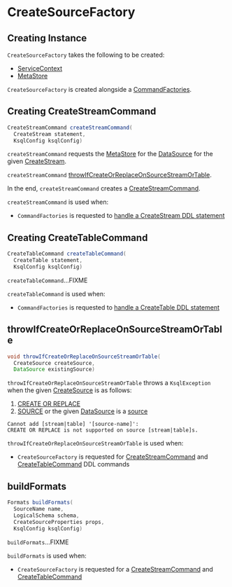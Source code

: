 # CreateSourceFactory

## Creating Instance

`CreateSourceFactory` takes the following to be created:

* <span id="serviceContext"> [ServiceContext](ServiceContext.md)
* <span id="metaStore"> [MetaStore](MetaStore.md)

`CreateSourceFactory` is created alongside a [CommandFactories](CommandFactories.md#createSourceFactory).

## <span id="createStreamCommand"> Creating CreateStreamCommand

```java
CreateStreamCommand createStreamCommand(
  CreateStream statement,
  KsqlConfig ksqlConfig)
```

`createStreamCommand` requests the [MetaStore](#metaStore) for the [DataSource](MetaStore.md#getSource) for the given [CreateStream](parser/CreateStream.md).

`createStreamCommand` [throwIfCreateOrReplaceOnSourceStreamOrTable](#throwIfCreateOrReplaceOnSourceStreamOrTable).

In the end, `createStreamCommand` creates a [CreateStreamCommand](CreateStreamCommand.md).

`createStreamCommand` is used when:

* `CommandFactories` is requested to [handle a CreateStream DDL statement](CommandFactories.md#handleCreateStream)

## <span id="createTableCommand"> Creating CreateTableCommand

```java
CreateTableCommand createTableCommand(
  CreateTable statement,
  KsqlConfig ksqlConfig)
```

`createTableCommand`...FIXME

`createTableCommand` is used when:

* `CommandFactories` is requested to [handle a CreateTable DDL statement](CommandFactories.md#handleCreateTable)

## <span id="throwIfCreateOrReplaceOnSourceStreamOrTable"> throwIfCreateOrReplaceOnSourceStreamOrTable

```java
void throwIfCreateOrReplaceOnSourceStreamOrTable(
  CreateSource createSource,
  DataSource existingSource)
```

`throwIfCreateOrReplaceOnSourceStreamOrTable` throws a `KsqlException` when the given [CreateSource](parser/CreateSource.md) is as follows:

1. [CREATE OR REPLACE](parser/CreateSource.md#isOrReplace)
1. [SOURCE](parser/CreateSource.md#isSource) or the given [DataSource](DataSource.md) is a [source](DataSource.md#isSource)

```text
Cannot add [stream|table] '[source-name]':
CREATE OR REPLACE is not supported on source [stream|table]s.
```

`throwIfCreateOrReplaceOnSourceStreamOrTable` is used when:

* `CreateSourceFactory` is requested for [CreateStreamCommand](#createStreamCommand) and [CreateTableCommand](#createTableCommand) DDL commands

## <span id="buildFormats"> buildFormats

```java
Formats buildFormats(
  SourceName name,
  LogicalSchema schema,
  CreateSourceProperties props,
  KsqlConfig ksqlConfig)
```

`buildFormats`...FIXME

`buildFormats` is used when:

* `CreateSourceFactory` is requested for a [CreateStreamCommand](CreateSourceFactory.md#createStreamCommand) and [CreateTableCommand](CreateSourceFactory.md#createTableCommand)
